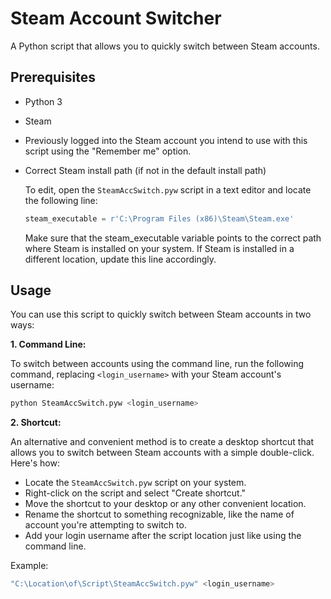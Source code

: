 # Steam Account Switcher

A Python script that allows you to quickly switch between Steam accounts.

## Prerequisites

- Python 3
- Steam
- Previously logged into the Steam account you intend to use with this script using the "Remember me" option.
- Correct Steam install path (if not in the default install path)

  To edit, open the `SteamAccSwitch.pyw` script in a text editor and locate the following line:

  ```python
  steam_executable = r'C:\Program Files (x86)\Steam\Steam.exe'
  ```
  Make sure that the steam_executable variable points to the correct path where Steam is installed on your system. If Steam is installed in a different location, update this line accordingly.

## Usage

You can use this script to quickly switch between Steam accounts in two ways:

**1. Command Line:**

   To switch between accounts using the command line, run the following command, replacing `<login_username>` with your Steam account's username:

   ```bash
   python SteamAccSwitch.pyw <login_username>
   ```

**2. Shortcut:**

   An alternative and convenient method is to create a desktop shortcut that allows you to switch between Steam accounts with a simple double-click. Here's how:

   - Locate the `SteamAccSwitch.pyw` script on your system.
   - Right-click on the script and select "Create shortcut."
   - Move the shortcut to your desktop or any other convenient location.
   - Rename the shortcut to something recognizable, like the name of account you're attempting to switch to.
   - Add your login username after the script location just like using the command line.

   Example:
   ```bash
   "C:\Location\of\Script\SteamAccSwitch.pyw" <login_username>
   ```
